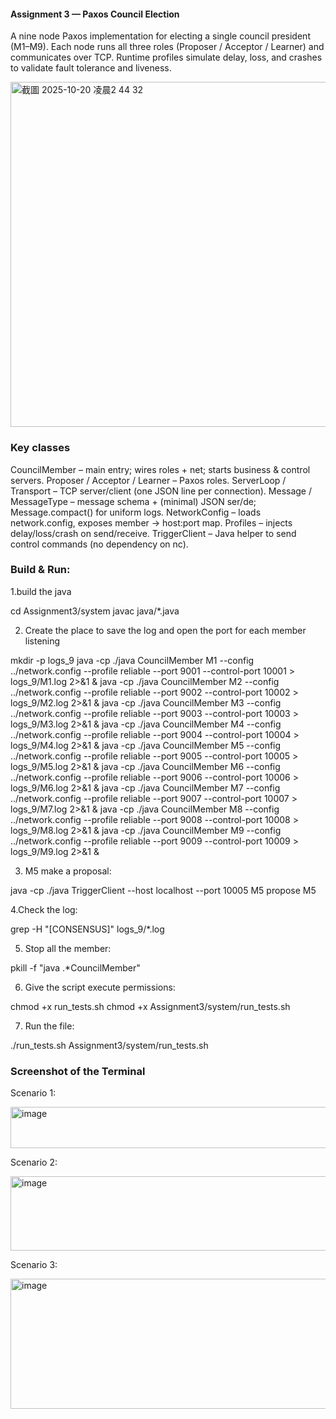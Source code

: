 #### Assignment 3 — Paxos Council Election

A nine node Paxos implementation for electing a single council president (M1–M9). Each node runs all three roles (Proposer / Acceptor / Learner) and communicates over TCP. Runtime profiles simulate delay, loss, and crashes to validate fault tolerance and liveness.

<img width="949" height="552" alt="截圖 2025-10-20 凌晨2 44 32" src="https://github.com/user-attachments/assets/8522e8dd-dea6-4d2e-8a9d-3cd29ee65e12" />

### Key classes
CouncilMember – main entry; wires roles + net; starts business & control servers.
Proposer / Acceptor / Learner – Paxos roles.
ServerLoop / Transport – TCP server/client (one JSON line per connection).
Message / MessageType – message schema + (minimal) JSON ser/de; Message.compact() for uniform logs.
NetworkConfig – loads network.config, exposes member → host:port map.
Profiles – injects delay/loss/crash on send/receive.
TriggerClient – Java helper to send control commands (no dependency on nc).

### Build & Run:
1.build the java

cd Assignment3/system
javac java/*.java

2. Create the place to save the log and open the port for each member listening
   
mkdir -p logs_9
java -cp ./java CouncilMember M1 --config ../network.config --profile reliable --port 9001 --control-port 10001 > logs_9/M1.log 2>&1 &
java -cp ./java CouncilMember M2 --config ../network.config --profile reliable --port 9002 --control-port 10002 > logs_9/M2.log 2>&1 &
java -cp ./java CouncilMember M3 --config ../network.config --profile reliable --port 9003 --control-port 10003 > logs_9/M3.log 2>&1 &
java -cp ./java CouncilMember M4 --config ../network.config --profile reliable --port 9004 --control-port 10004 > logs_9/M4.log 2>&1 &
java -cp ./java CouncilMember M5 --config ../network.config --profile reliable --port 9005 --control-port 10005 > logs_9/M5.log 2>&1 &
java -cp ./java CouncilMember M6 --config ../network.config --profile reliable --port 9006 --control-port 10006 > logs_9/M6.log 2>&1 &
java -cp ./java CouncilMember M7 --config ../network.config --profile reliable --port 9007 --control-port 10007 > logs_9/M7.log 2>&1 &
java -cp ./java CouncilMember M8 --config ../network.config --profile reliable --port 9008 --control-port 10008 > logs_9/M8.log 2>&1 &
java -cp ./java CouncilMember M9 --config ../network.config --profile reliable --port 9009 --control-port 10009 > logs_9/M9.log 2>&1 &

3. M5 make a proposal:
   
java -cp ./java TriggerClient --host localhost --port 10005 M5 propose M5

4.Check the log:

grep -H "\[CONSENSUS\]" logs_9/*.log

5. Stop all the member:
   
pkill -f "java .*CouncilMember"

6. Give the script execute permissions:
   
chmod +x run_tests.sh  chmod +x Assignment3/system/run_tests.sh

7. Run the file:
   
./run_tests.sh     Assignment3/system/run_tests.sh

### Screenshot of the Terminal
Scenario 1:

<img width="524" height="66" alt="image" src="https://github.com/user-attachments/assets/0ecca136-db27-451f-a63b-14d8b4ed10e0" />

Scenario 2:

<img width="524" height="119" alt="image" src="https://github.com/user-attachments/assets/c6327d01-f7b1-4b57-8c96-0f0775ea561a" />

Scenario 3:

<img width="524" height="208" alt="image" src="https://github.com/user-attachments/assets/41cb5fdd-213f-4562-9b37-c2600c88b73a" />

